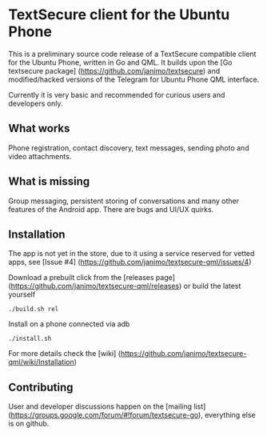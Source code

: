 # TextSecure client for the Ubuntu Phone

This is a preliminary source code release of a TextSecure compatible client for the Ubuntu Phone, written in Go and QML.
It builds upon the [Go textsecure package] (https://github.com/janimo/textsecure) and modified/hacked versions of the
Telegram for Ubuntu Phone QML interface.

Currently it is very basic and recommended for curious users and developers only.

What works
-----------

Phone registration, contact discovery, text messages, sending photo and video attachments.

What is missing
---------------

Group messaging, persistent storing of conversations and many other features of the Android app. There are bugs and UI/UX quirks.

Installation
------------

The app is not yet in the store, due to it using a service reserved for vetted apps, see [Issue #4] (https://github.com/janimo/textsecure-qml/issues/4)

Download a prebuilt click from the [releases page] (https://github.com/janimo/textsecure-qml/releases) or build the latest yourself

    ./build.sh rel

Install on a phone connected via adb

    ./install.sh

For more details check the [wiki] (https://github.com/janimo/textsecure-qml/wiki/Installation)

Contributing
-----------

User and developer discussions happen on the [mailing list] (https://groups.google.com/forum/#!forum/textsecure-go), everything else
is on github.
